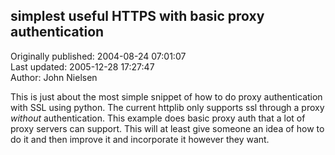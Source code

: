 ## simplest useful HTTPS with basic proxy authentication  
Originally published: 2004-08-24 07:01:07  
Last updated: 2005-12-28 17:27:47  
Author: John Nielsen  
  
This is just about the most simple snippet of how to do proxy authentication with SSL using python. The current httplib only supports ssl through a proxy _without_ authentication. This example does basic proxy auth that a lot of proxy servers can support. This will at least give someone an idea of how to do it and then improve it and incorporate it however they want.